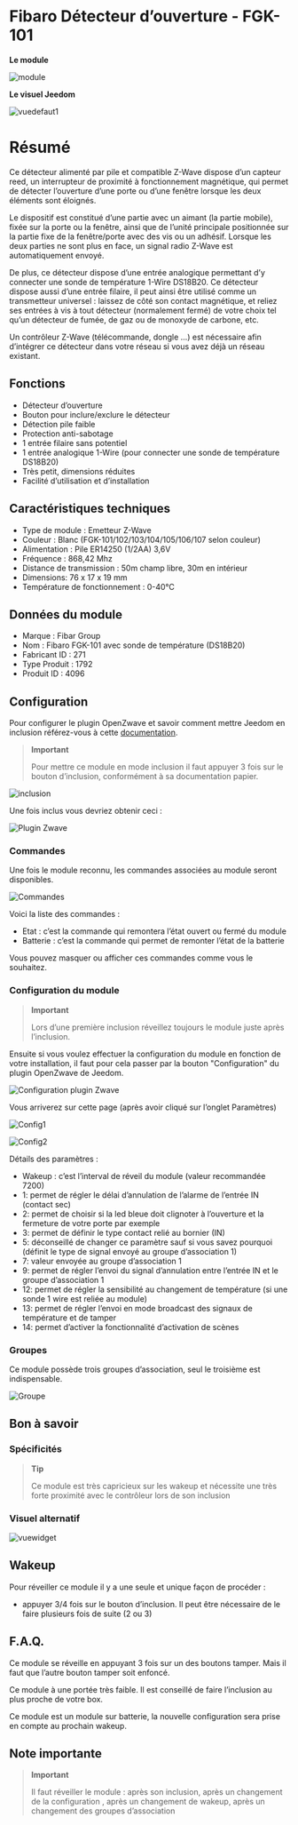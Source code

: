 # Fibaro Détecteur d’ouverture - FGK-101

**Le module**

![module](images/fibaro.fgk101-DS18B20/module.jpg)

**Le visuel Jeedom**

![vuedefaut1](images/fibaro.fgk101-DS18B20/vuedefaut1.jpg)

# Résumé

Ce détecteur alimenté par pile et compatible Z-Wave dispose d’un capteur reed, un interrupteur de proximité à fonctionnement magnétique, qui permet de détecter l’ouverture d’une porte ou d’une fenêtre lorsque les deux éléments sont éloignés.

Le dispositif est constitué d’une partie avec un aimant (la partie mobile), fixée sur la porte ou la fenêtre, ainsi que de l’unité principale positionnée sur la partie fixe de la fenêtre/porte avec des vis ou un adhésif. Lorsque les deux parties ne sont plus en face, un signal radio Z-Wave est automatiquement envoyé.

De plus, ce détecteur dispose d’une entrée analogique permettant d’y connecter une sonde de température 1-Wire DS18B20. Ce détecteur dispose aussi d’une entrée filaire, il peut ainsi être utilisé comme un transmetteur universel : laissez de côté son contact magnétique, et reliez ses entrées à vis à tout détecteur (normalement fermé) de votre choix tel qu’un détecteur de fumée, de gaz ou de monoxyde de carbone, etc.

Un contrôleur Z-Wave (télécommande, dongle …​) est nécessaire afin d’intégrer ce détecteur dans votre réseau si vous avez déjà un réseau existant.

## Fonctions

-   Détecteur d’ouverture
-   Bouton pour inclure/exclure le détecteur
-   Détection pile faible
-   Protection anti-sabotage
-   1 entrée filaire sans potentiel
-   1 entrée analogique 1-Wire (pour connecter une sonde de température DS18B20)
-   Très petit, dimensions réduites
-   Facilité d’utilisation et d’installation

## Caractéristiques techniques

-   Type de module : Emetteur Z-Wave
-   Couleur : Blanc (FGK-101/102/103/104/105/106/107 selon couleur)
-   Alimentation : Pile ER14250 (1/2AA) 3,6V
-   Fréquence : 868,42 Mhz
-   Distance de transmission : 50m champ libre, 30m en intérieur
-   Dimensions: 76 x 17 x 19 mm
-   Température de fonctionnement : 0-40°C

## Données du module

-   Marque : Fibar Group
-   Nom : Fibaro FGK-101 avec sonde de température (DS18B20)
-   Fabricant ID : 271
-   Type Produit : 1792
-   Produit ID : 4096

## Configuration

Pour configurer le plugin OpenZwave et savoir comment mettre Jeedom en inclusion référez-vous à cette [documentation](../plugins/automation%20protocol/openzwave/).

> **Important**
>
> Pour mettre ce module en mode inclusion il faut appuyer 3 fois sur le bouton d’inclusion, conformément à sa documentation papier.

![inclusion](images/fibaro.fgk101-DS18B20/inclusion.jpg)

Une fois inclus vous devriez obtenir ceci :

![Plugin Zwave](images/fibaro.fgk101-DS18B20/information.jpg)

### Commandes

Une fois le module reconnu, les commandes associées au module seront disponibles.

![Commandes](images/fibaro.fgk101-DS18B20/commandes.jpg)

Voici la liste des commandes :

-   Etat : c’est la commande qui remontera l’état ouvert ou fermé du module
-   Batterie : c’est la commande qui permet de remonter l’état de la batterie

Vous pouvez masquer ou afficher ces commandes comme vous le souhaitez.

### Configuration du module

> **Important**
>
> Lors d’une première inclusion réveillez toujours le module juste après l’inclusion.

Ensuite si vous voulez effectuer la configuration du module en fonction de votre installation, il faut pour cela passer par la bouton "Configuration" du plugin OpenZwave de Jeedom.

![Configuration plugin Zwave](images/plugin/bouton_configuration.jpg)

Vous arriverez sur cette page (après avoir cliqué sur l’onglet Paramètres)

![Config1](images/fibaro.fgk101-DS18B20/config1.jpg)

![Config2](images/fibaro.fgk101-DS18B20/config2.jpg)

Détails des paramètres :

-   Wakeup : c’est l’interval de réveil du module (valeur recommandée 7200)
-   1: permet de régler le délai d’annulation de l’alarme de l’entrée IN (contact sec)
-   2: permet de choisir si la led bleue doit clignoter à l’ouverture et la fermeture de votre porte par exemple
-   3: permet de définir le type contact relié au bornier (IN)
-   5: déconseillé de changer ce paramètre sauf si vous savez pourquoi (définit le type de signal envoyé au groupe d’association 1)
-   7: valeur envoyée au groupe d’association 1
-   9: permet de régler l’envoi du signal d’annulation entre l’entrée IN et le groupe d’association 1
-   12: permet de régler la sensibilité au changement de température (si une sonde 1 wire est reliée au module)
-   13: permet de régler l’envoi en mode broadcast des signaux de température et de tamper
-   14: permet d’activer la fonctionnalité d’activation de scènes

### Groupes

Ce module possède trois groupes d’association, seul le troisième est indispensable.

![Groupe](images/fibaro.fgk101-DS18B20/groupe.jpg)

## Bon à savoir

### Spécificités

> **Tip**
>
> Ce module est très capricieux sur les wakeup et nécessite une très forte proximité avec le contrôleur lors de son inclusion

### Visuel alternatif

![vuewidget](images/fibaro.fgk101-DS18B20/vuewidget.jpg)

## Wakeup

Pour réveiller ce module il y a une seule et unique façon de procéder :

-   appuyer 3/4 fois sur le bouton d’inclusion. Il peut être nécessaire de le faire plusieurs fois de suite (2 ou 3)

## F.A.Q.

Ce module se réveille en appuyant 3 fois sur un des boutons tamper. Mais il faut que l’autre bouton tamper soit enfoncé.

Ce module à une portée très faible. Il est conseillé de faire l’inclusion au plus proche de votre box.

Ce module est un module sur batterie, la nouvelle configuration sera prise en compte au prochain wakeup.

## Note importante

> **Important**
>
> Il faut réveiller le module : après son inclusion, après un changement de la configuration , après un changement de wakeup, après un changement des groupes d’association
